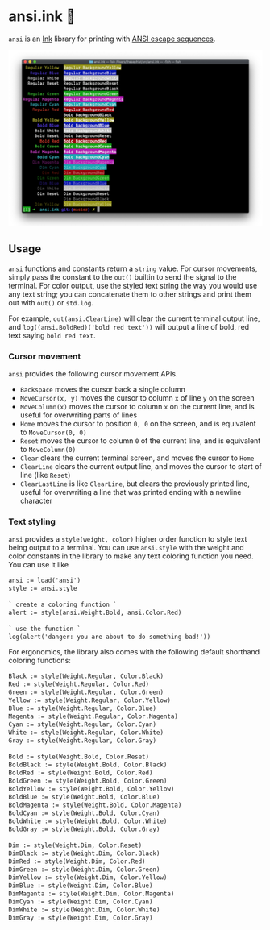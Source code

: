 # ansi.ink 🎨

`ansi` is an [Ink](https://github.com/thesephist/ink) library for printing with [ANSI escape sequences](https://en.wikipedia.org/wiki/ANSI_escape_code).

![ansi.ink demo screenshot](screenshot.png)

## Usage

`ansi` functions and constants return a `string` value. For cursor movements, simply pass the constant to the `out()` builtin to send the signal to the terminal. For color output, use the styled text string the way you would use any text string; you can concatenate them to other strings and print them out with `out()` or `std.log`.

For example, `out(ansi.ClearLine)` will clear the current terminal output line, and `log((ansi.BoldRed)('bold red text'))` will output a line of bold, red text saying `bold red text`.

### Cursor movement

`ansi` provides the following cursor movement APIs.

- `Backspace` moves the cursor back a single column
- `MoveCursor(x, y)` moves the cursor to column `x` of line `y` on the screen
- `MoveColumn(x)` moves the cursor to column `x` on the current line, and is useful for overwriting parts of lines
- `Home` moves the cursor to position `0, 0` on the screen, and is equivalent to `MoveCursor(0, 0)`
- `Reset` moves the cursor to column `0` of the current line, and is equivalent to `MoveColumn(0)`
- `Clear` clears the current terminal screen, and moves the cursor to `Home`
- `ClearLine` clears the current output line, and moves the cursor to start of line (like `Reset`)
- `ClearLastLine` is like `ClearLine`, but clears the previously printed line, useful for overwriting a line that was printed ending with a newline character

### Text styling

`ansi` provides a `style(weight, color)` higher order function to style text being output to a terminal. You can use `ansi.style` with the weight and color constants in the library to make any text coloring function you need. You can use it like

```
ansi := load('ansi')
style := ansi.style

` create a coloring function `
alert := style(ansi.Weight.Bold, ansi.Color.Red)

` use the function `
log(alert('danger: you are about to do something bad!'))
```

For ergonomics, the library also comes with the following default shorthand coloring functions:

```
Black := style(Weight.Regular, Color.Black)
Red := style(Weight.Regular, Color.Red)
Green := style(Weight.Regular, Color.Green)
Yellow := style(Weight.Regular, Color.Yellow)
Blue := style(Weight.Regular, Color.Blue)
Magenta := style(Weight.Regular, Color.Magenta)
Cyan := style(Weight.Regular, Color.Cyan)
White := style(Weight.Regular, Color.White)
Gray := style(Weight.Regular, Color.Gray)

Bold := style(Weight.Bold, Color.Reset)
BoldBlack := style(Weight.Bold, Color.Black)
BoldRed := style(Weight.Bold, Color.Red)
BoldGreen := style(Weight.Bold, Color.Green)
BoldYellow := style(Weight.Bold, Color.Yellow)
BoldBlue := style(Weight.Bold, Color.Blue)
BoldMagenta := style(Weight.Bold, Color.Magenta)
BoldCyan := style(Weight.Bold, Color.Cyan)
BoldWhite := style(Weight.Bold, Color.White)
BoldGray := style(Weight.Bold, Color.Gray)

Dim := style(Weight.Dim, Color.Reset)
DimBlack := style(Weight.Dim, Color.Black)
DimRed := style(Weight.Dim, Color.Red)
DimGreen := style(Weight.Dim, Color.Green)
DimYellow := style(Weight.Dim, Color.Yellow)
DimBlue := style(Weight.Dim, Color.Blue)
DimMagenta := style(Weight.Dim, Color.Magenta)
DimCyan := style(Weight.Dim, Color.Cyan)
DimWhite := style(Weight.Dim, Color.White)
DimGray := style(Weight.Dim, Color.Gray)
```
